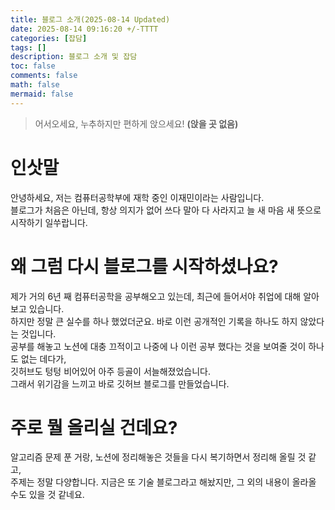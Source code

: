 ```yaml
---
title: 블로그 소개(2025-08-14 Updated)
date: 2025-08-14 09:16:20 +/-TTTT
categories: [잡담]
tags: []
description: 블로그 소개 및 잡담
toc: false
comments: false
math: false
mermaid: false
---
```


> 어서오세요, 누추하지만 편하게 앉으세요! **(앉을 곳 없음)**

# 인삿말
안녕하세요, 저는 컴퓨터공학부에 재학 중인 이재민이라는 사람입니다.   
블로그가 처음은 아닌데, 항상 의지가 없어 쓰다 말아 다 사라지고 늘 새 마음 새 뜻으로 시작하기 일쑤랍니다.

# 왜 그럼 다시 블로그를 시작하셨나요?
제가 거의 6년 째 컴퓨터공학을 공부해오고 있는데, 최근에 들어서야 취업에 대해 알아보고 있습니다.   
하지만 정말 큰 실수를 하나 했었더군요. 바로 이런 공개적인 기록을 하나도 하지 않았다는 것입니다.   
공부를 해놓고 노션에 대충 끄적이고 나중에 나 이런 공부 했다는 것을 보여줄 것이 하나도 없는 데다가,   
깃허브도 텅텅 비어있어 아주 등골이 서늘해졌었습니다.   
그래서 위기감을 느끼고 바로 깃허브 블로그를 만들었습니다.

# 주로 뭘 올리실 건데요?
알고리즘 문제 푼 거랑, 노션에 정리해놓은 것들을 다시 복기하면서 정리해 올릴 것 같고,   
주제는 정말 다양합니다. 지금은 또 기술 블로그라고 해놨지만, 그 외의 내용이 올라올 수도 있을 것 같네요.

